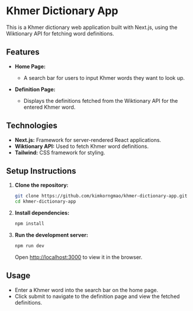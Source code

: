 # Khmer Dictionary App

This is a Khmer dictionary web application built with Next.js, using the Wiktionary API for fetching word definitions.

## Features

- **Home Page:**
  - A search bar for users to input Khmer words they want to look up.
  
- **Definition Page:**
  - Displays the definitions fetched from the Wiktionary API for the entered Khmer word.

## Technologies

- **Next.js:** Framework for server-rendered React applications.
- **Wiktionary API:** Used to fetch Khmer word definitions.
- **Tailwind:** CSS framework for styling.

## Setup Instructions

1. **Clone the repository:**
   ```bash
   git clone https://github.com/kimkorngmao/khmer-dictionary-app.git
   cd khmer-dictionary-app
   ```

2. **Install dependencies:**
   ```bash
   npm install
   ```

3. **Run the development server:**
   ```bash
   npm run dev
   ```
   Open [http://localhost:3000](http://localhost:3000) to view it in the browser.

## Usage

- Enter a Khmer word into the search bar on the home page.
- Click submit to navigate to the definition page and view the fetched definitions.